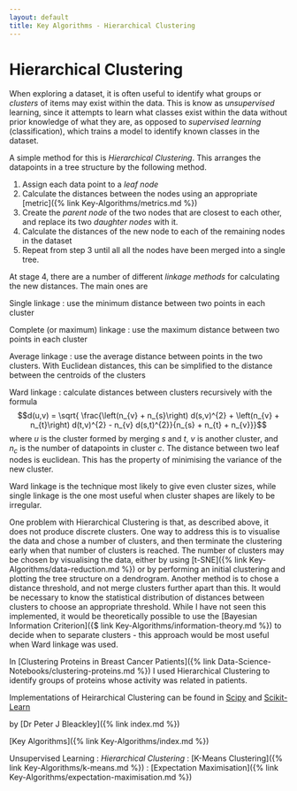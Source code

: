 ```yaml
---
layout: default
title: Key Algorithms - Hierarchical Clustering
---
```


# Hierarchical Clustering

When exploring a dataset, it is often useful to identify what groups or *clusters* of items may exist within the data. This is know as *unsupervised* learning, since it attempts to learn what classes exist within the data without prior knowledge of what they are, as opposed to *supervised learning* (classification), which trains a model to identify known classes in the dataset.

A simple method for this is *Hierarchical Clustering*. This arranges the datapoints in a tree structure by the following method.

1. Assign each data point to a *leaf node*
2. Calculate the distances between the nodes using an appropriate [metric]({% link Key-Algorithms/metrics.md %})
3. Create the *parent node* of the two nodes that are closest to each other, and replace its two *daughter nodes* with it.
4. Calculate the distances of the new node to each of the remaining nodes in the dataset
5. Repeat from step 3 until all all the nodes have been merged into a single tree.

At stage 4, there are a number of different *linkage methods* for calculating the new distances. The main ones are

Single linkage
: use the minimum distance between two points in each cluster

Complete (or maximum) linkage
: use the maximum distance between two points in each cluster

Average linkage
: use the average distance between points in the two clusters. With Euclidean distances, this can be simplified to the distance between the centroids of the clusters

Ward linkage
: calculate distances between clusters recursively with the formula
$$d(u,v) = \sqrt{ \frac{\left(n_{v} + n_{s}\right) d(s,v)^{2} + \left(n_{v} + n_{t}\right) d(t,v)^{2} - n_{v} d(s,t)^{2}}{n_{s} + n_{t} + n_{v}}}$$
where $u$ is the cluster formed by merging $s$ and $t$, $v$ is another cluster, and $n_{c}$ is the number of datapoints in cluster $c$. The distance between two leaf nodes is euclidean. This has the property of minimising the variance of the new cluster.

Ward linkage is the technique most likely to give even cluster sizes, while single linkage is the one most useful when cluster shapes are likely to be irregular.

One problem with Hierarchical Clustering is that, as described above, it does not produce discrete clusters. One way to address this is to visualise the data and chose a number of clusters, and then terminate the clustering early when that number of clusters is reached. The number of clusters may be chosen by visualising the data, either by using [t-SNE]({% link Key-Algorithms/data-reduction.md %}) or by performing an initial clustering and plotting the tree structure on a dendrogram. Another method is to chose a distance threshold, and not merge clusters further apart than this. It would be necessary to know the statistical distribution of distances between clusters to choose an appropriate threshold. While I have not seen this implemented, it would be theoretically possible to use the [Bayesian Information Criterion]({$ link Key-Algorithms/information-theory.md %}) to decide when to separate clusters - this approach would be most useful when Ward linkage was used.

In [Clustering Proteins in Breast Cancer Patients]({% link Data-Science-Notebooks/clustering-proteins.md %}) I used Hierarchical Clustering to identify groups of proteins whose activity was related in patients.

Implementations of Heirarchical Clustering can be found in [Scipy](https://docs.scipy.org/doc/scipy/reference/cluster.hierarchy.html) and [Scikit-Learn](https://scikit-learn.org/stable/modules/generated/sklearn.cluster.AgglomerativeClustering.html)

by [Dr Peter J Bleackley]({% link index.md %})

[Key Algorithms]({% link Key-Algorithms/index.md %})

Unsupervised Learning
: *Hierarchical Clustering*
: [K-Means Clustering]({% link Key-Algorithms/k-means.md %})
: [Expectation Maximisation]({% link Key-Algorithms/expectation-maximisation.md %})

